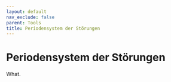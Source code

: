 ```yaml
---
layout: default
nav_exclude: false
parent: Tools
title: Periodensystem der Störungen
---
```

# Periodensystem der Störungen
 What.

